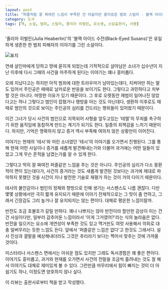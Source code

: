 ```yaml
---
layout: post
title: "퍼즐처럼 잘 짜여진 느낌이 부족한 건 아쉽지만 흥미로운 범죄 스릴러 - 블랙 아이드 수잔"
category: 도서
tags: [책, 소설, 범죄, 스릴러, 줄리아 히벌린, 유소영, 소담출판사, 서평]
---
```


'줄리아 히벌린(Julia Heaberlin)'의
'블랙 아이드 수잔(Black-Eyed Susans)'은
유일하게 생존한 한 범죄 피해자의 이야기를 그린 소설이다.

![표지](https://images2.imgbox.com/c5/bb/XzrAOso8_o.jpg)

연쇄 살인마에게 당하고 땅에 묻히게 되었는데
기적적으로 살아남은 소녀가
십수년이 지난 이후에 다시 그때의 사건을 마주하게 된다는 이야기는 꽤나 흥미롭다.

오래 지났다고는 하지만 아직 범죄에 대한 트라우마가 남아있는데다,
지켜야만 하는 딸도 있어서 주인공은 때때로 날카로운 반응을 보이기도 한다.
그렇다고 과민하다고 치부할 것은 아니다.
마땅한 이유가 있기 때문이다.
그 후로 오랫동안 재범이 일어나진 않았다고는 하나
그렇다고 범인이 잡혔거나 행방을 아는 것도 아닌데다,
생환하 이후로도 때때로 범인의 것으로 보이는 주인공의 심리를 건드리는 행위들이 있어왔기 때문이다.

이건 그녀가 당시 사건의 범인으로 지목되어 사형을 앞두고있는 '테렐'의
무죄를 촉구하기 위한 움직임에 동참하게 만드는 계기가 되기도 한다.
일종의 죄책감을 느끼기 때문이다.
하지만, 기억은 명확하지 않고 증거 역시 부족해 여의치 않은 상황만이 이어진다.

이야기는 현재의 '테사'와 어린 소녀였던 '테시'의 이야기를 오가면서 진행된다.
그를 통해 현재 어떤 사실이나 증거를 새롭게 발견해내는가와 더불어
과거에는 어떤 일들이 있었고 그게 무슨 흔적을 남겼는가를 알 수 있게 한다.

그렇다고 딱히 잘 짜여진 퍼즐같은 느낌을 주는 것은 아니다.
주인공의 심리가 다소 몽환적이 면이 있는데다가,
사건의 증거라는 것도 새롭게 발견된 것보다는 과거에 제대로 파악하지 못했던 것을
시간이 지나 발전한 기술로 재평가 하는 것이 거의 다이기 때문이다.

테사의 불안감이나 범인의 정체와 향방으로 인해 생기는 서스펜스도 나름 괜찮다.
다만 몇몇 상황에서만 극히 짧게 유지되기 때문에
이야기 전체적으로는 그 맛이 좀 연하고,
그래서 긴장감도 그리 높거나 잘 유지되지는 않는 편이다.
대체로 평온한 느낌이랄까.

반전도 조금 호불호가 갈릴 만하다.
꽤나 나쁘지는 않아 반전이라 할만한 감상이 이는 건 건 사실이다만,
일부러 감추어둔 느낌이라서 '이게 그거였어?'라는 식의 놀라움은 없다.
반전을 일으키는 요소에 개연성이 부족한 것도 있고
맥거핀도 여럿 사용해서
의외로 대충 얼버무리는 듯한 느낌도 든다.
앞에서 '퍼즐같은 느낌은 없다'고 한것도 그래서다.
설사 진상과 결말을 예상해내더라도 그것은 추리라기 보다는 찍어서 맞추는 것에 가까울 것이다.

미스터리나 서스펜스 면에서는 아쉬운 점도 있지만 그래도 독서경험은 꽤 좋은 편이다.
이야기도 흥미롭고,
과거와 현재를 오가면서 사건의 전말을 조금씩 흘려내는 것도 잘 해서
이야기도 대체로 재미있게 볼 수 있다.
그런만큼 마무리에서 힘이 빠지는 것이 더 아쉽기도 하나, 이정도면 양호하지 않나 싶다.



<div class="im im-info">
이 리뷰는 출판사로부터 책을 받고 작성했다.
</div>

